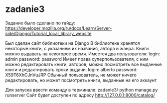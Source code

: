 # zadanie3

Задание было сделано по гайду: https://developer.mozilla.org/ru/docs/Learn/Server-side/Django/Tutorial_local_library_website

Был сделан сайт библиотеки на Django
В библиотеке хранятся некоторые книги, с указанием их названия, автора и жанра. Книги можно выдавать на некоторое время.
Имеется два пользователя:
login: admin
password: password
Имеет права суперпользователя, с ним можно редактировать книги, авторов; можно посмотреть все выданные книги и редактировать сроки выдачи.
login: alberto
password: X59T6XhCJnVuJRP
Обычный пользователь, не может ничего редактировать, но может посмотреть книги, выданные на его аккаунт
 
 Для запуска ввести команду в терминале: 
 zadanie3/ python manage.py runserver
 Сайт будет доступен по адресу http://127.0.0.1:8000/catalog/
